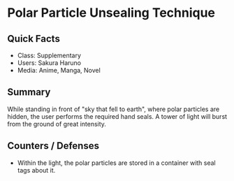 # Polar Particle Unsealing Technique

## Quick Facts
- Class: Supplementary
- Users: Sakura Haruno
- Media: Anime, Manga, Novel

## Summary
While standing in front of "sky that fell to earth", where polar particles are hidden, the user performs the required hand seals. A tower of light will burst from the ground of great intensity.

## Counters / Defenses
- Within the light, the polar particles are stored in a container with seal tags about it.
